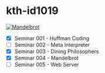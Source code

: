 # kth-id1019

<a href="https://github.com/eschmar/kth-id1019/tree/master/s004-mandelbrot">
    <img src="https://github.com/eschmar/kth-id1019/raw/master/s004-mandelbrot/img/coord-593-99-0_013.jpg" alt="Mandelbrot">
</a>

- [x] Seminar 001 - Huffman Coding
- [ ] Seminar 002 - Meta Interpreter
- [x] Seminar 003 - Dining Philosophers
- [x] Seminar 004 - Mandelbrot
- [ ] Seminar 005 - Web Server